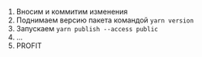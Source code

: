 1. Вносим и коммитим изменения
2. Поднимаем версию пакета командой `yarn version`
3. Запускаем `yarn publish --access public`
3. ...
4. PROFIT
